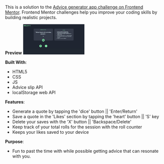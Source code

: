 
This is a solution to the [Advice generator app challenge on Frontend Mentor](https://www.frontendmentor.io/challenges/advice-generator-app-QdUG-13db). Frontend Mentor challenges help you improve your coding skills by building realistic projects.

**Preview**
<img 
  src = "images/adviceGenSRC.jpeg" alt= 'site example' 
  style="display: inline-block; margin: 0 auto; max-width: 200px">

**Built With**:
- HTML5
- CSS
- JS
- Advice slip API
- localStorage web API

**Features**:
- Generate a quote by tapping the 'dice' button || 'Enter/Return'
- Save a quote in the 'Likes' section by tapping the 'heart' button || 'S' key
- Delete your saves with the 'X' button || 'Backspace/Delete'
- Keep track of your total rolls for the session with the roll counter
- Keeps your likes saved to your device

**Purpose**:
- Fun to past the time with while possible getting advice that can 
  resonate with you.

